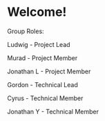 # Welcome!
Group Roles:

Ludwig - Project Lead

Murad - Project Member

Jonathan L - Project Member

Gordon - Technical Lead

Cyrus - Technical Member

Jonathan Y - Technical Member
